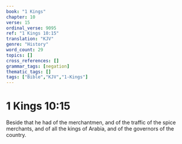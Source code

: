 ```yaml
---
book: "1 Kings"
chapter: 10
verse: 15
ordinal_verse: 9095
ref: "1 Kings 10:15"
translation: "KJV"
genre: "History"
word_count: 29
topics: []
cross_references: []
grammar_tags: [negation]
thematic_tags: []
tags: ["Bible","KJV","1-Kings"]
---
```


# 1 Kings 10:15

Beside that he had of the merchantmen, and of the traffic of the spice merchants, and of all the kings of Arabia, and of the governors of the country.

